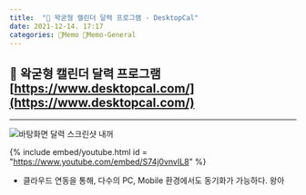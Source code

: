 ```yaml
---
title:  "🥑 왁굳형 캘린더 달력 프로그램 - DesktopCal"
date: 2021-12-14. 17:17
categories: 🌳Memo 🥑Memo-General
---
```


## 💎 왁굳형 캘린더 달력 프로그램 [https://www.desktopcal.com/](https://www.desktopcal.com/)

---

![바탕화면 달력 스크린샷 내꺼](/assets/img/211214/0000.jpg)

{% include embed/youtube.html id = "https://www.youtube.com/embed/S74j0vnvIL8" %}

* 클라우드 연동을 통해, 다수의 PC, Mobile 환경에서도 동기화가 가능하다. 왕아

